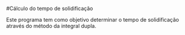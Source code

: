 #Cálculo do tempo de solidificação 

Este programa tem como objetivo determinar o tempo de solidificação através do método da integral  dupla.